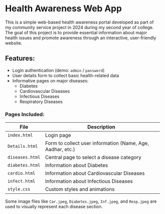 # Health Awareness Web App

This is a simple web-based health awareness portal developed as part of my community service project in 2024 during my second year of college. The goal of this project is to provide essential information about major health issues and promote awareness through an interactive, user-friendly website.

## Features:
- Login authentication (demo: `admin` / `password`)
- User details form to collect basic health-related data
- Informative pages on major diseases:
  - Diabetes
  - Cardiovascular Diseases
  - Infectious Diseases
  - Respiratory Diseases


### Pages Included:
 | File | Description |
|------|-------------|
| `index.html` | Login page |
| `Details.html` | Form to collect user information (Name, Age, Aadhar, etc.) |
| `diseases.html` | Central page to select a disease category |
| `diabetes.html` | Information about Diabetes |
| `cardio.html` | Information about Cardiovascular Diseases |
| `infect.html` | Information about Infectious Diseases |
| `style.css` | Custom styles and animations |

Some image files like `Car.jpeg`, `Diabetes.jpeg`, `Inf.jpeg`, and `Resp.jpeg` are used to visually represent each disease section.
